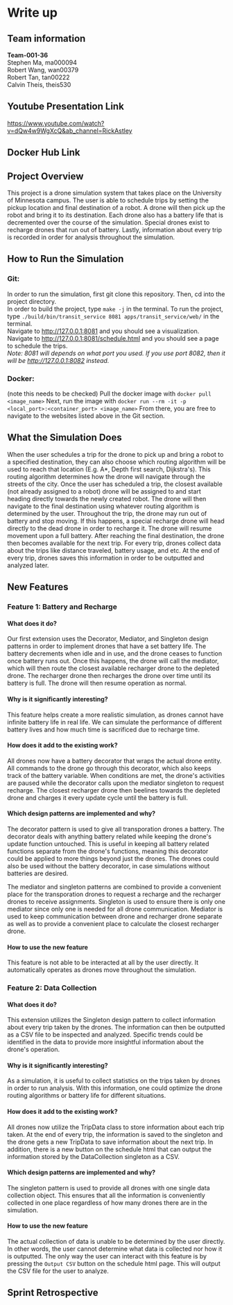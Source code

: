 # Write up

## Team information
**Team-001-36**  
Stephen Ma, ma000094  
Robert Wang, wan00379  
Robert Tan, tan00222  
Calvin Theis, theis530

## Youtube Presentation Link
https://www.youtube.com/watch?v=dQw4w9WgXcQ&ab_channel=RickAstley

## Docker Hub Link


## Project Overview
This project is a drone simulation system that takes place on the University of Minnesota campus. The user is able to schedule trips by setting the pickup location and final destination of a robot. A drone will then pick up the robot and bring it to its destination. Each drone also has a battery life that is decremented over the course of the simulation. Special drones exist to recharge drones that run out of battery. Lastly, information about every trip is recorded in order for analysis throughout the simulation.

## How to Run the Simulation

### Git: 
In order to run the simulation, first git clone this repository. Then, cd into the project directory.  
In order to build the project, type ```make -j``` in the terminal. To run the project, type ```./build/bin/transit_service 8081 apps/transit_service/web/``` in the terminal.  
Navigate to http://127.0.0.1:8081 and you should see a visualization.  
Navigate to http://127.0.0.1:8081/schedule.html and you should see a page to schedule the trips.  
*Note: 8081 will depends on what port you used. If you use port 8082, then it will be http://127.0.0.1:8082 instead.*

### Docker:
(note this needs to be checked)
Pull the docker image with ```docker pull <image_name>```
Next, run the image with ```docker run --rm -it -p <local_port>:<container_port> <image_name>```
From there, you are free to navigate to the websites listed above in the Git section.

## What the Simulation Does
When the user schedules a trip for the drone to pick up and bring a robot to a specified destination, they can also choose which routing algorithm will be used to reach that location (E.g. A*, Depth first search, Dijkstra's). This routing algorithm determines how the drone will navigate through the streets of the city. Once the user has scheduled a trip, the closest available (not already assigned to a robot) drone will be assigned to and start heading directly towards the newly created robot. The drone will then navigate to the final destination using whatever routing algorithm is determined by the user. Throughout the trip, the drone may run out of battery and stop moving. If this happens, a special recharge drone will head directly to the dead drone in order to recharge it. The drone will resume movement upon a full battery. After reaching the final destination, the drone then becomes available for the next trip. For every trip, drones collect data about the trips like distance traveled, battery usage, and etc. At the end of every trip, drones saves this information in order to be outputted and analyzed later.

## New Features
### Feature 1: Battery and Recharge

#### What does it do?
Our first extension uses the Decorator, Mediator, and Singleton design patterns in order to implement drones that have a set battery life. The battery decrements when idle and in use, and the drone ceases to function once battery runs out. Once this happens, the drone will call the mediator, which will then route the closest available recharger drone to the depleted drone. The recharger drone then recharges the drone over time until its battery is full. The drone will then resume operation as normal. 

#### Why is it significantly interesting?
This feature helps create a more realistic simulation, as drones cannot have infinite battery life in real life. We can simulate the performance of different battery lives and how much time is sacrificed due to recharge time. 

#### How does it add to the existing work?
All drones now have a battery decorator that wraps the actual drone entity. All commands to the drone go through this decorator, which also keeps track of the battery variable. When conditions are met, the drone's activities are paused while the decorator calls upon the mediator singleton to request recharge. The closest recharger drone then beelines towards the depleted drone and charges it every update cycle until the battery is full.

#### Which design patterns are implemented and why?
The decorator pattern is used to give all transporation drones a battery. The decorator deals with anything battery related while keeping the drone's update function untouched. This is useful in keeping all battery related functions separate from the drone's functions, meaning this decorator could be applied to more things beyond just the drones. The drones could also be used without the battery decorator, in case simulations without batteries are desired.

The mediator and singleton patterns are combined to provide a convenient place for the transporation drones to request a recharge and the recharger drones to receive assignments. Singleton is used to ensure there is only one mediator since only one is needed for all drone communication. Mediator is used to keep communication between drone and recharger drone separate as well as to provide a convenient place to calculate the closest recharger drone.

#### How to use the new feature
This feature is not able to be interacted at all by the user directly. It automatically operates as drones move throughout the simulation.

### Feature 2: Data Collection

#### What does it do?
This extension utilizes the Singleton design pattern to collect information about every trip taken by the drones. The information can then be outputted as a CSV file to be inspected and analyzed. Specific trends could be identified in the data to provide more insightful information about the drone's operation.

#### Why is it significantly interesting?
As a simulation, it is useful to collect statistics on the trips taken by drones in order to run analysis. With this information, one could optimize the drone routing algorithms or battery life for different situations. 

#### How does it add to the existing work?
All drones now utilize the TripData class to store information about each trip taken. At the end of every trip, the information is saved to the singleton and the drone gets a new TripData to save information about the next trip. In addition, there is a new button on the schedule html that can output the information stored by the DataCollection singleton as a CSV.

#### Which design patterns are implemented and why?
The singleton pattern is used to provide all drones with one single data collection object. This ensures that all the information is conveniently collected in one place regardless of how many drones there are in the simulation. 

#### How to use the new feature
The actual collection of data is unable to be determined by the user directly. In other words, the user cannot determine what data is collected nor how it is outputted. The only way the user can interact with this feature is by pressing the ```Output CSV``` button on the schedule html page. This will output the CSV file for the user to analyze.

## Sprint Retrospective

